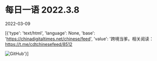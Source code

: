 # 每日一语 2022.3.8

2022-03-09

[{'type': 'text/html', 'language': None, 'base': 'https://chinadigitaltimes.net/chinese/feed', 'value': '跨境当爹。相关阅读：https://t.me/cdtchinesefeed/8512

![GitHub](https://chinadigitaltimes.net/chinese/files/2022/03/3.8.3-1024x1024.jpg)'}]